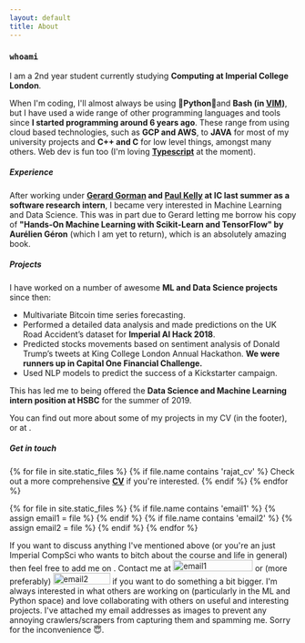 ```yaml
---
layout: default
title: About
---
```

### `whoami`
I am a 2nd year student currently studying **Computing at Imperial College London**.
 
When I'm coding, I'll almost always be using 💙**Python**💙and **Bash (in <a href="https://github.com/RajatRasal/vimrc">VIM</a>)**, but I have used a wide range of other programming languages and tools since **I started programming around 6 years ago**. These range from using cloud based technologies, such as **GCP and AWS**, to **JAVA** for most of my university projects and **C++ and C** for low level things, amongst many others. Web dev is fun too (I'm loving **<a href="https://medium.com/javascript-scene/the-typescript-tax-132ff4cb175b">Typescript</a>** at the moment).


##### Experience
After working under **<a href="https://www.imperial.ac.uk/people/g.gorman">Gerard Gorman</a> and <a href="https://www.imperial.ac.uk/people/p.kelly">Paul Kelly</a> at IC last summer as a software research intern**, I became very interested in Machine Learning and Data Science. This was in part due to Gerard letting me borrow his copy of **"Hands-On Machine Learning with Scikit-Learn and TensorFlow" by Aurélien Géron** (which I am yet to return), which is an absolutely amazing book. 


##### Projects
I have worked on a number of awesome **ML and Data Science projects** since then:
- Multivariate Bitcoin time series forecasting.
- Performed a detailed data analysis and made predictions on the UK Road Accident’s dataset for **Imperial AI Hack 2018**.
- Predicted stocks movements based on sentiment analysis of Donald Trump’s tweets at King College London Annual Hackathon. **We were runners up in Capital One Financial Challenge.**
- Used NLP models to predict the success of a Kickstarter campaign. 

This has led me to being offered the **Data Science and Machine Learning intern position at HSBC** for the summer of 2019. 

You can find out more about some of my projects in my CV (in the footer), or at <a href="https://github.com/RajatRasal"><i class="fab fa-github-alt github-ic-inline"></i></a>.

##### Get in touch 
{% for file in site.static_files %}
  {% if file.name contains 'rajat_cv' %}
  Check out a more comprehensive **<a href="{{ file.path }}">CV</a>** if you're interested.
  {% endif %}
{% endfor %}

{% for file in site.static_files %}
  {% if file.name contains 'email1' %}
    {% assign email1 = file %}
  {% endif %}
  {% if file.name contains 'email2' %}
    {% assign email2 = file %}
  {% endif %}
{% endfor %}

If you want to discuss anything I've mentioned above (or you're an just Imperial CompSci who wants to bitch about the course and life in general) then feel free to add me on <a href="https://www.facebook.com/rajat.rasal.52"><i class="fab fa-facebook-f facebook-ic-inline"></i></a>. Contact me at <img src="{{ email1.path }}" alt="email1" height="20" width="140"> or (more preferably) <img src="{{ email2.path }}" alt="email2" height="20" width="100"> if you want to do something a bit bigger. I'm always interested in what others are working on (particularly in the ML and Python space) and love collaborating with others on useful and interesting projects. <span class="error">I've attached my email addresses as images to prevent any annoying crawlers/scrapers from capturing them and spamming me</span>. Sorry for the inconvenience 😇.
